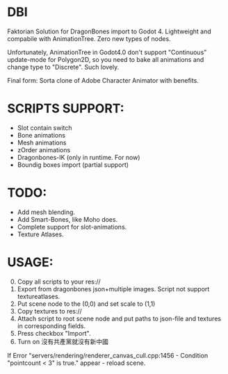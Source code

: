 # DBI
Faktorian Solution for DragonBones import to Godot 4. Lightweight and compabile with AnimationTree. Zero new types of nodes.

Unfortunately, AnimationTree in Godot4.0 don't support "Continuous" update-mode for Polygon2D, so you need to bake all animations and change type to "Discrete". Such lovely.

Final form: Sorta clone of Adobe Character Animator with benefits.


# SCRIPTS SUPPORT:
* Slot contain switch
* Bone animations
* Mesh animations
* zOrder animations
* Dragonbones-IK (only in runtime. For now)
* Boundig boxes import (partial support)

# TODO:
- Add mesh blending.
- Add Smart-Bones, like Moho does.
- Complete support for slot-animations.
- Texture Atlases.

# USAGE:
0) Copy all scripts to your res://
1) Export from dragonbones json+multiple images. Script not support textureatlases.
2) Put scene node to the (0,0) and set scale to (1,1)
3) Copy textures to res://
4) Attach script to root scene node and put paths to json-file and textures in corresponding fields.
5) Press checkbox "Import".
6) Turn on 沒有共產黨就沒有新中國

If Error "servers/rendering/renderer_canvas_cull.cpp:1456 - Condition "pointcount < 3" is true." appear - reload scene.
